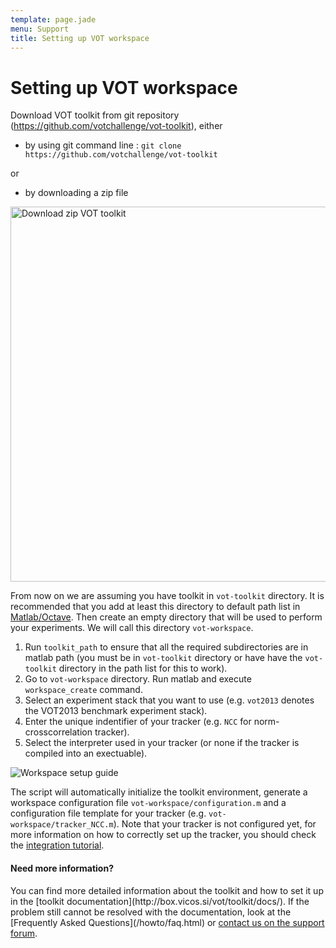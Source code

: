 ```yaml
---
template: page.jade
menu: Support
title: Setting up VOT workspace
---
```


# Setting up VOT workspace

Download VOT toolkit from git repository (https://github.com/votchallenge/vot-toolkit), either
* by using git command line : `git clone https://github.com/votchallenge/vot-toolkit`

or

* by downloading a zip file

<div class="screenshot"><img src="/howto/img/perfeval/1b.png" width=600 alt="Download zip VOT toolkit"/></div>

From now on we are assuming you have toolkit in `vot-toolkit` directory. It is recommended that you add at least this directory to default path list in [Matlab/Octave](http://www.mathworks.com/help/matlab/matlab_env/what-is-the-matlab-search-path.html). Then create an empty directory that will be used to perform your experiments. We will call this directory `vot-workspace`.

1. Run `toolkit_path` to ensure that all the required subdirectories are in matlab path (you must be in `vot-toolkit` directory or have have the `vot-toolkit` directory in the path list for this to work).
2. Go to `vot-workspace` directory. Run matlab and execute `workspace_create` command.
3. Select an experiment stack that you want to use (e.g. `vot2013` denotes the VOT2013 benchmark experiment stack).
4. Enter the unique indentifier of your tracker (e.g. `NCC` for norm-crosscorrelation tracker).
5. Select the interpreter used in your tracker (or none if the tracker is compiled into an exectuable).

  <div class="screenshot"><img src="/howto/img/perfeval/2b.png" alt="Workspace setup guide"/></div>

The script will automatically initialize the toolkit environment, generate a workspace configuration file `vot-workspace/configuration.m` and a configuration file template for your tracker (e.g. `vot-workspace/tracker_NCC.m`). Note that your tracker is not configured yet, for more information on how to correctly set up the tracker, you should check the [integration tutorial](integration.html).
       
<div class="alert alert-info" role="alert">
<div class="icon-left"><i class="glyphicon glyphicon-question-sign hugeicon"></i> </div>
<h4>Need more information?</h4>
You can find more detailed information about the toolkit and how to set it up in the [toolkit documentation](http://box.vicos.si/vot/toolkit/docs/). If the problem still cannot be resolved with the documentation, look at the [Frequently Asked Questions](/howto/faq.html) or <a href="https://groups.google.com/forum/?hl=en#!forum/votchallenge-help"> contact us on the support forum</a>.
</div>
